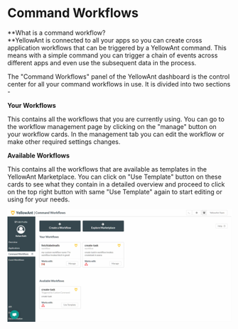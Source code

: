 # Command Workflows

**What is a command workflow?    
**YellowAnt is connected to all your apps so you can create cross application workflows that can be triggered by a YellowAnt command. This means with a simple command you can trigger a chain of events across different apps and even use the subsequent data in the process.

The "Command Workflows" panel of the YellowAnt dashboard is the control center for all your command workflows in use. It is divided into two sections -

**Your Workflows**

This contains all the workflows that you are currently using. You can go to the workflow management page by clicking on the "manage" button on your workflow cards. In the management tab you can edit the workflow or make other required settings changes.

**Available Workflows**

This contains all the workflows that are available as templates in the YellowAnt Marketplace. You can click on "Use Template" button on these cards to see what they contain in a detailed overview and proceed to click on the top right button with same "Use Template" again to start editing or using for your needs.

![](../.gitbook/assets/commandworkflows.jpg)



